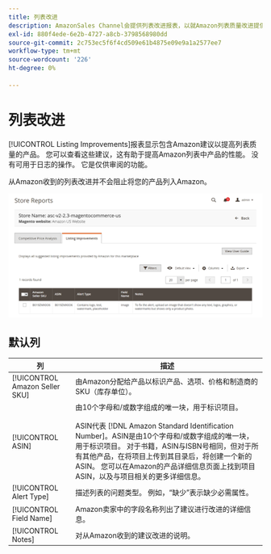 ```yaml
---
title: 列表改进
description: AmazonSales Channel会提供列表改进报表，以就Amazon列表质量改进提供建议。
exl-id: 880f4ede-6e2b-4727-a8cb-3798568980dd
source-git-commit: 2c753ec5f6f4cd509e61b4875e09e9a1a2577ee7
workflow-type: tm+mt
source-wordcount: '226'
ht-degree: 0%

---
```


# 列表改进

[!UICONTROL Listing Improvements]报表显示包含Amazon建议以提高列表质量的产品。 您可以查看这些建议，这有助于提高Amazon列表中产品的性能。 没有可用于日志的操作。 它是仅供审阅的功能。

从Amazon收到的列表改进并不会阻止将您的产品列入Amazon。

![列表改进](assets/amazon-listing-improvements.png)

## 默认列

| 列 | 描述 |
|--- |--- |
| [!UICONTROL Amazon Seller SKU] | 由Amazon分配给产品以标识产品、选项、价格和制造商的SKU（库存单位）。 |
| [!UICONTROL ASIN] | 由10个字母和/或数字组成的唯一块，用于标识项目。<br><br>ASIN代表 [!DNL Amazon Standard Identification Number]。ASIN是由10个字母和/或数字组成的唯一块，用于标识项目。 对于书籍，ASIN与ISBN号相同，但对于所有其他产品，在将项目上传到其目录后，将创建一个新的ASIN。 您可以在Amazon的产品详细信息页面上找到项目ASIN，以及与项目相关的更多详细信息。 |
| [!UICONTROL Alert Type] | 描述列表的问题类型。 例如，“缺少”表示缺少必需属性。 |
| [!UICONTROL Field Name] | Amazon卖家中的字段名称列出了建议进行改进的详细信息。 |
| [!UICONTROL Notes] | 对从Amazon收到的建议改进的说明。 |
